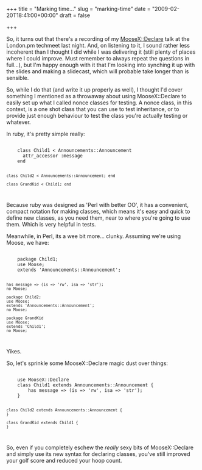 +++
title = "Marking time..."
slug = "marking-time"
date = "2009-02-20T18:41:00+00:00"
draft = false

+++

So, it turns out that there's a recording of my [MooseX::Declare](http://search.cpan.org/dist/MooseX-Declare) talk at the London.pm techmeet last night. And, on listening to it, I sound rather less incoherent than I thought I did while I was delivering it (still plenty of places where I could improve. Must remember to always repeat the questions in full...), but I'm happy enough with it that I'm looking into synching it up with the slides and making a slidecast, which will probable take longer than is sensible.

So, while I do that (and write it up properly as well), I thought I'd cover something I mentioned as a throwaway about using MooseX::Declare to easily set up what I called nonce classes for testing. A nonce class, in this context, is a one shot class that you can use to test inheritance, or to provide just enough behaviour to test the class you're actually testing or whatever.

In ruby, it's pretty simple really:

<code>
    class Child1 < Announcements::Announcement
      attr_accessor :message
    end

    class Child2 < Announcements::Announcement; end

    class GrandKid < Child1; end

</code>

Because ruby was designed as 'Perl with better OO', it has a convenient, compact notation for making classes, which means it's easy and quick to define new classes, as you need them, near to where you're going to use them. Which is very helpful in tests.

Meanwhile, in Perl, its a wee bit more... clunky. Assuming we're using Moose, we have:

<code>
    package Child1;
    use Moose;
    extends 'Announcements::Announcement';

    has message => (is => 'rw', isa => 'str');
    no Moose;

    package Child2;
    use Moose;
    extends 'Announcements::Announcement';
    no Moose;

    package GrandKid
    use Moose;
    extends 'Child1';
    no Moose;

</code>

Yikes.

So, let's sprinkle some MooseX::Declare magic dust over things:

<code>
    use MooseX::Declare
    class Child1 extends Announcements::Announcement {
        has message => (is => 'rw', isa => 'str');
    }

    class Child2 extends Announcements::Announcement {
    }

    class GrandKid extends Child1 {
    }

</code>

So, even if you completely eschew the <em>really</em> sexy bits of MooseX::Declare and simply use its new syntax for declaring classes, you've still improved your golf score and reduced your hoop count.
